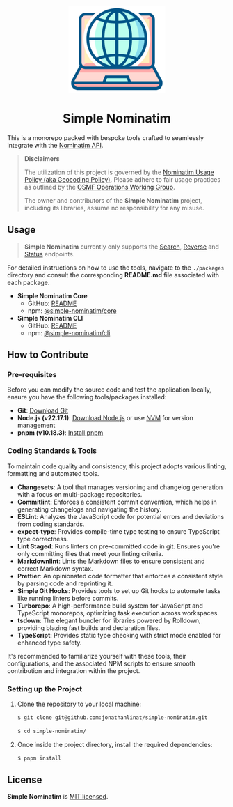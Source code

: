 <p align="center">
  <img src="https://raw.githubusercontent.com/jonathanlinat/simple-nominatim/main/.github/images/simple-nominatim.svg" alt="Simple Nominatim Logo" height="200">
</p>

<h1 align="center">Simple Nominatim</h1>

This is a monorepo packed with bespoke tools crafted to seamlessly integrate with the [Nominatim API](https://nominatim.org/release-docs/develop/api/Overview/).

> **Disclaimers**
>
> The utilization of this project is governed by the [Nominatim Usage Policy (aka Geocoding Policy)](https://operations.osmfoundation.org/policies/nominatim/). Please adhere to fair usage practices as outlined by the [OSMF Operations Working Group](https://operations.osmfoundation.org/).
>
> The owner and contributors of the **Simple Nominatim** project, including its libraries, assume no responsibility for any misuse.

## Usage

> **Simple Nominatim** currently only supports the [Search](https://nominatim.org/release-docs/develop/api/Search/), [Reverse](https://nominatim.org/release-docs/develop/api/Reverse/) and [Status](https://nominatim.org/release-docs/develop/api/Status/) endpoints.

For detailed instructions on how to use the tools, navigate to the `./packages` directory and consult the corresponding **README.md** file associated with each package.

- **Simple Nominatim Core**
  - GitHub: [README](https://github.com/jonathanlinat/simple-nominatim/tree/main/packages/core#readme)
  - npm: [@simple-nominatim/core](https://www.npmjs.com/package/@simple-nominatim/core)
- **Simple Nominatim CLI**
  - GitHub: [README](https://github.com/jonathanlinat/simple-nominatim/tree/main/packages/cli#readme)
  - npm: [@simple-nominatim/cli](https://www.npmjs.com/package/@simple-nominatim/cli)

## How to Contribute

### Pre-requisites

Before you can modify the source code and test the application locally, ensure you have the following tools/packages installed:

- **Git**: [Download Git](https://git-scm.com/)
- **Node.js (v22.17.1)**: [Download Node.js](https://nodejs.org/dist/latest-v22.x/) or use [NVM](https://github.com/nvm-sh/nvm) for version management
- **pnpm (v10.18.3)**: [Install pnpm](https://pnpm.io/installation#installing-a-specific-version)

### Coding Standards & Tools

To maintain code quality and consistency, this project adopts various linting, formatting and automated tools.

- **Changesets**: A tool that manages versioning and changelog generation with a focus on multi-package repositories.
- **Commitlint**: Enforces a consistent commit convention, which helps in generating changelogs and navigating the history.
- **ESLint**: Analyzes the JavaScript code for potential errors and deviations from coding standards.
- **expect-type**: Provides compile-time type testing to ensure TypeScript type correctness.
- **Lint Staged**: Runs linters on pre-committed code in git. Ensures you're only committing files that meet your linting criteria.
- **Markdownlint**: Lints the Markdown files to ensure consistent and correct Markdown syntax.
- **Prettier**: An opinionated code formatter that enforces a consistent style by parsing code and reprinting it.
- **Simple Git Hooks**: Provides tools to set up Git hooks to automate tasks like running linters before commits.
- **Turborepo**: A high-performance build system for JavaScript and TypeScript monorepos, optimizing task execution across workspaces.
- **tsdown**: The elegant bundler for libraries powered by Rolldown, providing blazing fast builds and declaration files.
- **TypeScript**: Provides static type checking with strict mode enabled for enhanced type safety.

It's recommended to familiarize yourself with these tools, their configurations, and the associated NPM scripts to ensure smooth contribution and integration within the project.

### Setting up the Project

1. Clone the repository to your local machine:

   ```bash
   $ git clone git@github.com:jonathanlinat/simple-nominatim.git
   ```

   ```bash
   $ cd simple-nominatim/
   ```

2. Once inside the project directory, install the required dependencies:

   ```bash
   $ pnpm install
   ```

## License

**Simple Nominatim** is [MIT licensed](LICENSE).

